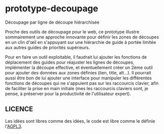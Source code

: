 prototype-decoupage
===================

Découpage par ligne de découpe hiérarchisée

Proche des outils de découpage pour le web, ce prototype illustre sommairement une approche innovante pour définir les zones de découpes en un clin d'œil en s'appuyant sur une hiérarchie de guide à portée limitée aux autres guides de priorités supérieurs.

Pour en faire un outil exploitable, il faudrait lui ajouter les fonctions de déplacement des guides pour réajuster les lignes de découpes, implémenter la découpe effective, et éventuellement créer un 2ème outil pour ajouter des données aux zones définies (lien, title, alt...). Il pourrait aussi être bon de lui ajouter une interface pour manipuler les différentes fonctions de découpes qui ne s'appuient pas sur les raccourcis clavier, afin de faciliter la prise en main initiale (mes les raccourcis claviers sont, je pense, à préserver pour la productivité de l'utilisateur expert).


## LICENCE

Les idées sont libres comme des idées, le code est libre comme le définie l'[AGPL3](http://www.gnu.org/licenses/agpl-3.0.html).
